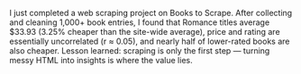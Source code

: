 I just completed a web scraping project on Books to Scrape. After collecting and cleaning 1,000+ book entries, I found that Romance titles average $33.93 (3.25% cheaper than the site-wide average), price and rating are essentially uncorrelated (r ≈ 0.05), and nearly half of lower-rated books are also cheaper. Lesson learned: scraping is only the first step — turning messy HTML into insights is where the value lies.
